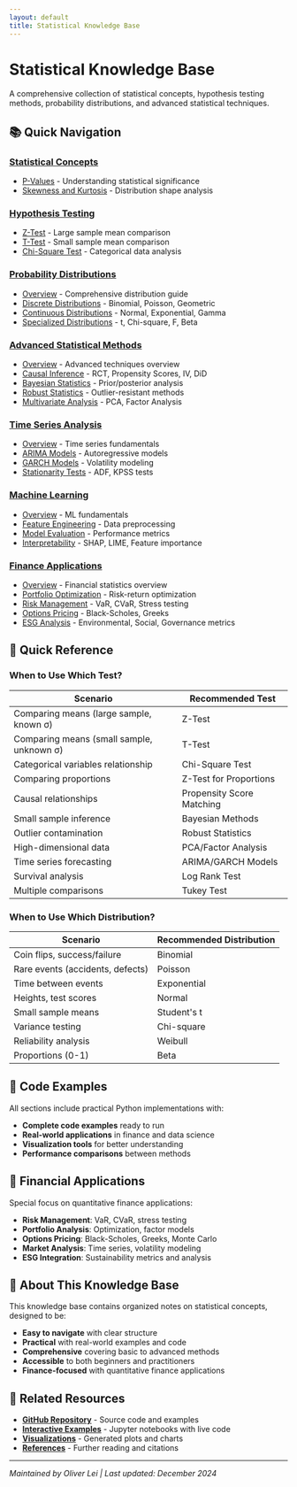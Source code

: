 ```yaml
---
layout: default
title: Statistical Knowledge Base
---
```


# Statistical Knowledge Base

A comprehensive collection of statistical concepts, hypothesis testing methods, probability distributions, and advanced statistical techniques.

## 📚 Quick Navigation

### [Statistical Concepts](./concepts/)

- [P-Values](./concepts/p-values.md) - Understanding statistical significance
- [Skewness and Kurtosis](./concepts/skewness-kurtosis.md) - Distribution shape analysis

### [Hypothesis Testing](./hypothesis-testing/)

- [Z-Test](./hypothesis-testing/z-test.md) - Large sample mean comparison
- [T-Test](./hypothesis-testing/t-test.md) - Small sample mean comparison
- [Chi-Square Test](./hypothesis-testing/chi-square-test.md) - Categorical data analysis

### [Probability Distributions](./distributions/)

- [Overview](./distributions/README.md) - Comprehensive distribution guide
- [Discrete Distributions](./distributions/discrete-distributions.md) - Binomial, Poisson, Geometric
- [Continuous Distributions](./distributions/continuous-distributions.md) - Normal, Exponential, Gamma
- [Specialized Distributions](./distributions/specialized-distributions.md) - t, Chi-square, F, Beta

### [Advanced Statistical Methods](./advanced-statistics/)

- [Overview](./advanced-statistics/README.md) - Advanced techniques overview
- [Causal Inference](./advanced-statistics/causal-inference.md) - RCT, Propensity Scores, IV, DiD
- [Bayesian Statistics](./advanced-statistics/bayesian-statistics.md) - Prior/posterior analysis
- [Robust Statistics](./advanced-statistics/robust-statistics.md) - Outlier-resistant methods
- [Multivariate Analysis](./advanced-statistics/multivariate-analysis.md) - PCA, Factor Analysis

### [Time Series Analysis](./time-series/)

- [Overview](./time-series/README.md) - Time series fundamentals
- [ARIMA Models](./time-series/arima-models.md) - Autoregressive models
- [GARCH Models](./time-series/garch-models.md) - Volatility modeling
- [Stationarity Tests](./time-series/stationarity-tests.md) - ADF, KPSS tests

### [Machine Learning](./machine-learning/)

- [Overview](./machine-learning/README.md) - ML fundamentals
- [Feature Engineering](./machine-learning/feature-engineering.md) - Data preprocessing
- [Model Evaluation](./machine-learning/model-evaluation.md) - Performance metrics
- [Interpretability](./machine-learning/interpretability.md) - SHAP, LIME, Feature importance

### [Finance Applications](./finance/)

- [Overview](./finance/README.md) - Financial statistics overview
- [Portfolio Optimization](./finance/portfolio-optimization.md) - Risk-return optimization
- [Risk Management](./finance/risk-management.md) - VaR, CVaR, Stress testing
- [Options Pricing](./finance/options-pricing.md) - Black-Scholes, Greeks
- [ESG Analysis](./finance/esg-analysis.md) - Environmental, Social, Governance metrics

## 🎯 Quick Reference

### When to Use Which Test?

| Scenario                                  | Recommended Test          |
| ----------------------------------------- | ------------------------- |
| Comparing means (large sample, known σ)   | Z-Test                    |
| Comparing means (small sample, unknown σ) | T-Test                    |
| Categorical variables relationship        | Chi-Square Test           |
| Comparing proportions                     | Z-Test for Proportions    |
| Causal relationships                      | Propensity Score Matching |
| Small sample inference                    | Bayesian Methods          |
| Outlier contamination                     | Robust Statistics         |
| High-dimensional data                     | PCA/Factor Analysis       |
| Time series forecasting                   | ARIMA/GARCH Models        |
| Survival analysis                         | Log Rank Test             |
| Multiple comparisons                      | Tukey Test                |

### When to Use Which Distribution?

| Scenario                         | Recommended Distribution |
| -------------------------------- | ------------------------ |
| Coin flips, success/failure      | Binomial                 |
| Rare events (accidents, defects) | Poisson                  |
| Time between events              | Exponential              |
| Heights, test scores             | Normal                   |
| Small sample means               | Student's t              |
| Variance testing                 | Chi-square               |
| Reliability analysis             | Weibull                  |
| Proportions (0-1)                | Beta                     |

## 🐍 Code Examples

All sections include practical Python implementations with:

- **Complete code examples** ready to run
- **Real-world applications** in finance and data science
- **Visualization tools** for better understanding
- **Performance comparisons** between methods

## 💼 Financial Applications

Special focus on quantitative finance applications:

- **Risk Management**: VaR, CVaR, stress testing
- **Portfolio Analysis**: Optimization, factor models
- **Options Pricing**: Black-Scholes, Greeks, Monte Carlo
- **Market Analysis**: Time series, volatility modeling
- **ESG Integration**: Sustainability metrics and analysis

## 📖 About This Knowledge Base

This knowledge base contains organized notes on statistical concepts, designed to be:

- **Easy to navigate** with clear structure
- **Practical** with real-world examples and code
- **Comprehensive** covering basic to advanced methods
- **Accessible** to both beginners and practitioners
- **Finance-focused** with quantitative finance applications

## 🔗 Related Resources

- **[GitHub Repository](https://github.com/YiyuanLei/knowledge_share)** - Source code and examples
- **[Interactive Examples](./examples/)** - Jupyter notebooks with live code
- **[Visualizations](./visualizations/)** - Generated plots and charts
- **[References](./references/)** - Further reading and citations

---

_Maintained by Oliver Lei | Last updated: December 2024_
